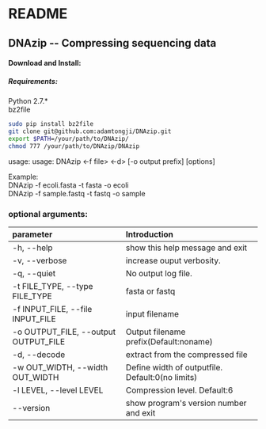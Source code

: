 README
=============
## DNAzip -- Compressing sequencing data

#### Download and Install: <br>
##### Requirements: <br>
Python 2.7.* <br>
bz2file <br>


```Bash
sudo pip install bz2file
git clone git@github.com:adamtongji/DNAzip.git
export $PATH=/your/path/to/DNAzip/
chmod 777 /your/path/to/DNAzip/DNAzip
```

usage:  usage: DNAzip <-f file> <-d> [-o output prefix] [options] <br>

Example: <br>
DNAzip -f ecoli.fasta -t fasta -o ecoli <br>
DNAzip -f sample.fastq -t fastq -o sample <br>

### optional arguments: 
|  parameter   |  Introduction |
| :---------- | :-------- |
|  -h, --help    |        show this help message and exit 
|  -v, --verbose  |       increase ouput verbosity.
|  -q, --quiet   |        No output log file.
|  -t FILE_TYPE, --type FILE_TYPE |  fasta or fastq
|  -f INPUT_FILE, --file INPUT_FILE |   input filename
|  -o OUTPUT_FILE, --output OUTPUT_FILE |  Output filename prefix(Default:noname)
|  -d, --decode   |       extract from the compressed file
|  -w OUT_WIDTH, --width OUT_WIDTH |  Define width of outputfile. Default:0(no limits)
|  -l LEVEL, --level LEVEL |  Compression level. Default:6
|  --version     |        show program's version number and exit
